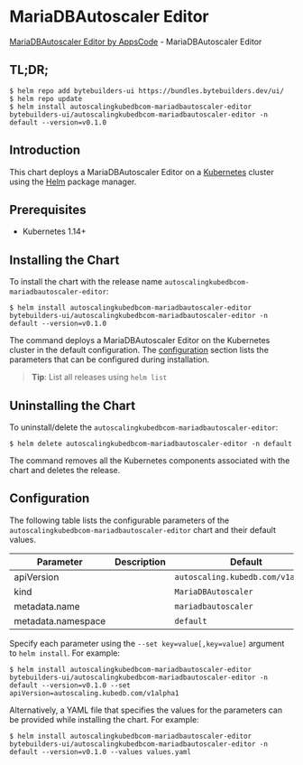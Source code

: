 # MariaDBAutoscaler Editor

[MariaDBAutoscaler Editor by AppsCode](https://byte.builders) - MariaDBAutoscaler Editor

## TL;DR;

```console
$ helm repo add bytebuilders-ui https://bundles.bytebuilders.dev/ui/
$ helm repo update
$ helm install autoscalingkubedbcom-mariadbautoscaler-editor bytebuilders-ui/autoscalingkubedbcom-mariadbautoscaler-editor -n default --version=v0.1.0
```

## Introduction

This chart deploys a MariaDBAutoscaler Editor on a [Kubernetes](http://kubernetes.io) cluster using the [Helm](https://helm.sh) package manager.

## Prerequisites

- Kubernetes 1.14+

## Installing the Chart

To install the chart with the release name `autoscalingkubedbcom-mariadbautoscaler-editor`:

```console
$ helm install autoscalingkubedbcom-mariadbautoscaler-editor bytebuilders-ui/autoscalingkubedbcom-mariadbautoscaler-editor -n default --version=v0.1.0
```

The command deploys a MariaDBAutoscaler Editor on the Kubernetes cluster in the default configuration. The [configuration](#configuration) section lists the parameters that can be configured during installation.

> **Tip**: List all releases using `helm list`

## Uninstalling the Chart

To uninstall/delete the `autoscalingkubedbcom-mariadbautoscaler-editor`:

```console
$ helm delete autoscalingkubedbcom-mariadbautoscaler-editor -n default
```

The command removes all the Kubernetes components associated with the chart and deletes the release.

## Configuration

The following table lists the configurable parameters of the `autoscalingkubedbcom-mariadbautoscaler-editor` chart and their default values.

|     Parameter      | Description |              Default              |
|--------------------|-------------|-----------------------------------|
| apiVersion         |             | `autoscaling.kubedb.com/v1alpha1` |
| kind               |             | `MariaDBAutoscaler`               |
| metadata.name      |             | `mariadbautoscaler`               |
| metadata.namespace |             | `default`                         |


Specify each parameter using the `--set key=value[,key=value]` argument to `helm install`. For example:

```console
$ helm install autoscalingkubedbcom-mariadbautoscaler-editor bytebuilders-ui/autoscalingkubedbcom-mariadbautoscaler-editor -n default --version=v0.1.0 --set apiVersion=autoscaling.kubedb.com/v1alpha1
```

Alternatively, a YAML file that specifies the values for the parameters can be provided while
installing the chart. For example:

```console
$ helm install autoscalingkubedbcom-mariadbautoscaler-editor bytebuilders-ui/autoscalingkubedbcom-mariadbautoscaler-editor -n default --version=v0.1.0 --values values.yaml
```
